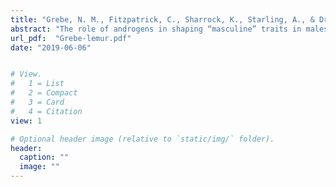 ```yaml
---
title: "Grebe, N. M., Fitzpatrick, C., Sharrock, K., Starling, A., & Drea, C. M. (2019). Organizational and activational androgens, lemur social play, and the ontogeny of female dominance. Hormones and Behavior, 115, 104554."
abstract: "The role of androgens in shaping “masculine” traits in males is a core focus in behavioral endocrinology, but relatively little is known about an androgenic role in female aggression and social dominance. In mammalian models of female dominance, including the ring-tailed lemur (Lemur catta), links to androgens in adulthood are variable. We studied the development of ring-tailed lemurs to address the behavioral basis and ontogenetic mechanisms of female dominance.  We measured behavior and serum androgen concentrations in 24 lemurs (8 males, 16 females) from infancy to early adulthood, and assessed their ‘prenatal’ androgen milieu using serum samples obtained from their mothers during gestation. Because logistical constraints limited the frequency of infant blood sampling, we accounted for asynchrony between behavioral and postnatal hormone measurements via imputation procedures. Imputation was unnecessary for prenatal hormone measurements. The typical sex difference in androgen concentrations in young lemurs was consistent with adult conspecifics and most other mammals; however, we found no significant sex differences in rough-and-tumble play. Female (but not male) aggression increased beginning at approximately 15 months, coincident with female puberty. In our analyses relating sexually differentiated behavior to androgens, we found no relationship with activational hormones, but several significant relationships with organizational hormones. Notably, associations of prenatal androstenedione and testosterone with behavior were differentiated, both by offspring sex and by type of behavior within offspring sexes. We discuss the importance of considering (1) missing data in behavioral endocrinology research, and (2) organizational androgens other than testosterone in studies of female dominance."
url_pdf:  "Grebe-lemur.pdf"
date: "2019-06-06"


# View.
#   1 = List
#   2 = Compact
#   3 = Card
#   4 = Citation
view: 1

# Optional header image (relative to `static/img/` folder).
header:
  caption: ""
  image: ""
---
```


